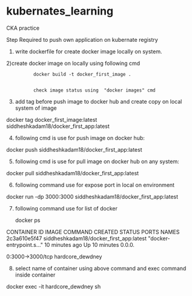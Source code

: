 # kubernates_learning
CKA practice


Step Required to push own application on kubernate registry

1) write dockerfile for create docker image locally on system.

2)create docker image on locally using following cmd

              docker build -t docker_first_image .


              check image status using  "docker images" cmd
3) add tag before push image to docker hub and create copy on local system of image

docker tag docker_first_image:latest  siddheshkadam18/docker_first_app:latest

4) following cmd is use for push image on docker hub:

docker push siddheshkadam18/docker_first_app:latest

5) following cmd is use for pull image on docker hub on any system:

docker pull siddheshkadam18/docker_first_app:latest

6) following command use for expose port in local on environment

docker run -dp 3000:3000 siddheshkadam18/docker_first_app:latest

7) following command use for list of docker

    docker ps

CONTAINER ID   IMAGE     COMMAND          CREATED          STATUS                                                PORTS                    NAMES
2c3a610e5f47   siddheshkadam18/docker_first_app:latest   "docker-entrypoint.s…"   10 minutes ago   Up 10 minutes   0.0.0.

0:3000->3000/tcp   hardcore_dewdney   

8) select name of container using above command and exec command inside container

docker exec -it hardcore_dewdney sh


